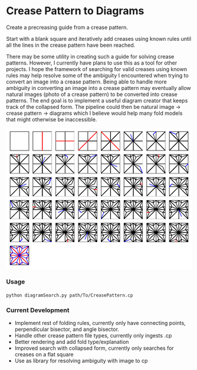 # Crease Pattern to Diagrams
Create a precreasing guide from a crease pattern.

Start with a blank square and iteratively add creases using known rules until all the lines in the crease pattern have been reached. 

There may be some utility in creating such a guide for solving crease patterns. However, I currently have plans to use this as a tool for other projects. I hope the framework of searching for valid creases using known rules may help resolve some of the ambiguity I encountered when trying to convert an image into a crease pattern. Being able to handle more ambiguity in converting an image into a crease pattern may eventually allow natural images (photo of a crease pattern) to be converted into crease patterns. The end goal is to implement a useful diagram creator that keeps track of the collapsed form. The pipeline could then be natural image -> crease pattern -> diagrams which I believe would help many fold models that might otherwise be inaccessible.

![frog diagrams](diagrams/frog.png)

### Usage
`python diagramSearch.py path/To/CreasePattern.cp`

### Current Development
- Implement rest of folding rules, currently only have connecting points, perpendicular bisector, and angle bisector.
- Handle other crease pattern file types, currently only ingests .cp
- Better rendering and add fold type/explanation
- Improved search with collapsed form, currently only searches for creases on a flat square
- Use as library for resolving ambiguity with image to cp
